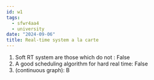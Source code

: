```yaml
---
id: w1
tags:
  - sfwr4aa4
  - university
date: "2024-09-06"
title: Real-time system a la carte
---
```

1. Soft RT system are those which do not : False
2. A good scheduling algorithm for hard real time: False
3. (continuous graph): B
